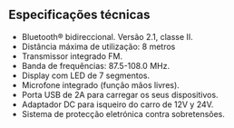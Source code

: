 ## Especificações técnicas

-	Bluetooth® bidireccional. Versão 2.1, classe II.
-	Distância máxima de utilização: 8 metros
-	Transmissor integrado FM.
-	 Banda de frequências: 87.5-108.0 MHz.
-	Display com LED de 7 segmentos.
-	Microfone integrado (função mãos livres).
-	Porta USB de 2A para carregar os seus dispositivos.
-	Adaptador DC para isqueiro do carro de 12V y 24V.
-	Sistema de protecção eletrónica contra sobretensões.

